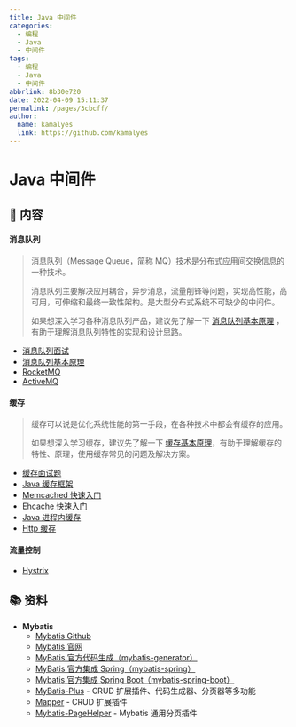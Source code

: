 ```yaml
---
title: Java 中间件
categories: 
  - 编程
  - Java
  - 中间件
tags: 
  - 编程
  - Java
  - 中间件
abbrlink: 8b30e720
date: 2022-04-09 15:11:37
permalink: /pages/3cbcff/
author: 
  name: kamalyes
  link: https://github.com/kamalyes
---
```


# Java 中间件

## 📖 内容

#### 消息队列

> 消息队列（Message Queue，简称 MQ）技术是分布式应用间交换信息的一种技术。
>
> 消息队列主要解决应用耦合，异步消息，流量削锋等问题，实现高性能，高可用，可伸缩和最终一致性架构。是大型分布式系统不可缺少的中间件。
>
> 如果想深入学习各种消息队列产品，建议先了解一下 [消息队列基本原理](https://yuyanqing.cn/pages/1fd240/) ，有助于理解消息队列特性的实现和设计思路。

- [消息队列面试](01.MQ/01.消息队列面试.md)
- [消息队列基本原理](01.MQ/02.消息队列基本原理.md)
- [RocketMQ](01.MQ/03.RocketMQ.md)
- [ActiveMQ](01.MQ/04.ActiveMQ.md)

#### 缓存

> 缓存可以说是优化系统性能的第一手段，在各种技术中都会有缓存的应用。
>
> 如果想深入学习缓存，建议先了解一下 [缓存基本原理](https://yuyanqing.cn/arc_design/distributed/分布式缓存.html)，有助于理解缓存的特性、原理，使用缓存常见的问题及解决方案。

- [缓存面试题](02.缓存/01.缓存面试题.md)
- [Java 缓存框架](02.缓存/02.Java缓存中间件.md)
- [Memcached 快速入门](02.缓存/03.Memcached.md)
- [Ehcache 快速入门](02.缓存/04.Ehcache.md)
- [Java 进程内缓存](02.缓存/05.Java进程内缓存.md)
- [Http 缓存](02.缓存/06.Http缓存.md)

#### 流量控制

- [Hystrix](03.流量控制/01.Hystrix.md)

## 📚 资料

- **Mybatis**
  - [Mybatis Github](https://github.com/mybatis/mybatis-3)
  - [Mybatis 官网](http://www.mybatis.org/mybatis-3/)
  - [MyBatis 官方代码生成（mybatis-generator）](https://github.com/mybatis/generator)
  - [MyBatis 官方集成 Spring（mybatis-spring）](https://github.com/mybatis/spring)
  - [Mybatis 官方集成 Spring Boot（mybatis-spring-boot）](https://github.com/mybatis/spring-boot-starter)
  - [MyBatis-Plus](https://github.com/baomidou/mybatis-plus) - CRUD 扩展插件、代码生成器、分页器等多功能
  - [Mapper](https://github.com/abel533/Mapper) - CRUD 扩展插件
  - [Mybatis-PageHelper](https://github.com/pagehelper/Mybatis-PageHelper) - Mybatis 通用分页插件
